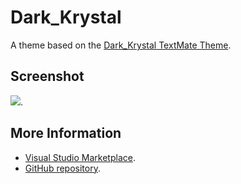 # Dark_Krystal

A theme based on the [Dark_Krystal TextMate Theme](http://colorsublime.com/theme/Dark_Krystal).


## Screenshot
![](https://raw.githubusercontent.com/gerane/VSCodeThemes/master/gerane.Theme-Dark_Krystal/screenshot.png).


## More Information
* [Visual Studio Marketplace](https://marketplace.visualstudio.com/items/gerane.Theme-DarkKrystal).
* [GitHub repository](https://github.com/gerane/VSCodeThemes).
